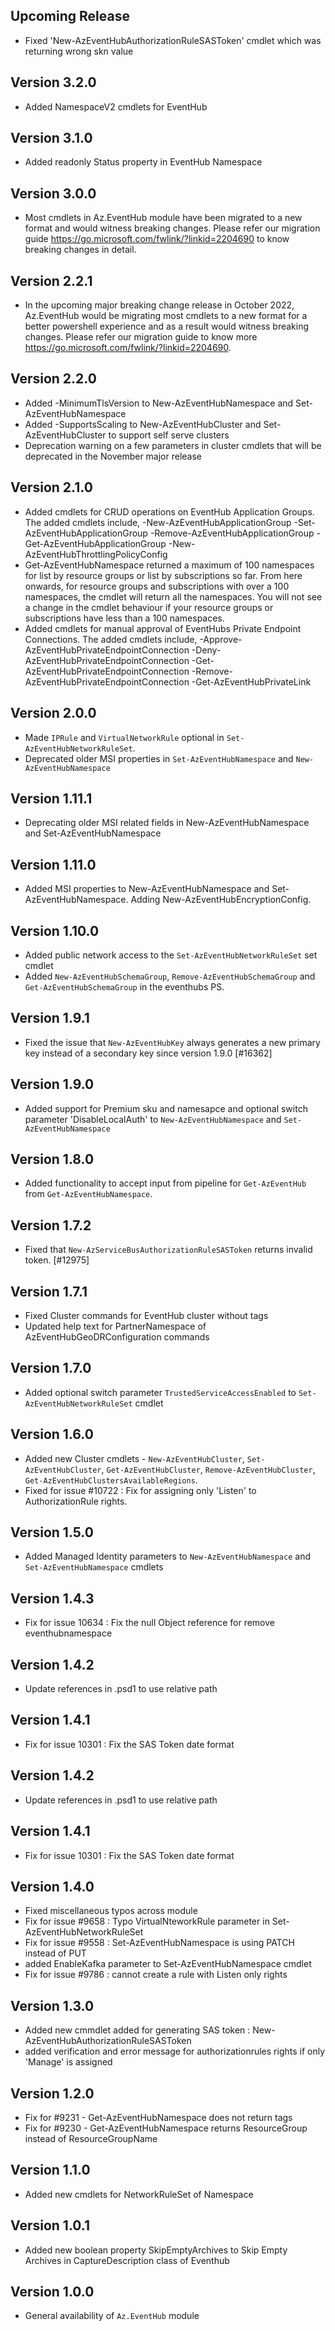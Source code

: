 <!--
    Please leave this section at the top of the change log.

    Changes for the upcoming release should go under the section titled "Upcoming Release", and should adhere to the following format:

    ## Upcoming Release
    * Overview of change #1
        - Additional information about change #1
    * Overview of change #2
        - Additional information about change #2
        - Additional information about change #2
    * Overview of change #3
    * Overview of change #4
        - Additional information about change #4

    ## YYYY.MM.DD - Version X.Y.Z (Previous Release)
    * Overview of change #1
        - Additional information about change #1
-->
## Upcoming Release
* Fixed 'New-AzEventHubAuthorizationRuleSASToken' cmdlet which was returning wrong skn value

## Version 3.2.0
* Added NamespaceV2 cmdlets for EventHub

## Version 3.1.0
* Added readonly Status property in EventHub Namespace 

## Version 3.0.0
* Most cmdlets in Az.EventHub module have been migrated to a new format and would witness breaking changes. Please refer our migration guide https://go.microsoft.com/fwlink/?linkid=2204690 to know breaking changes in detail.

## Version 2.2.1
* In the upcoming major breaking change release in October 2022, Az.EventHub would be migrating most cmdlets to a new format
for a better powershell experience and as a result would witness breaking changes. Please refer our migration guide to know more https://go.microsoft.com/fwlink/?linkid=2204690.

## Version 2.2.0
* Added -MinimumTlsVersion to New-AzEventHubNamespace and Set-AzEventHubNamespace
* Added -SupportsScaling to New-AzEventHubCluster and Set-AzEventHubCluster to support self serve clusters
* Deprecation warning on a few parameters in cluster cmdlets that will be deprecated in the November major release

## Version 2.1.0
* Added cmdlets for CRUD operations on EventHub Application Groups. The added cmdlets include,
    -New-AzEventHubApplicationGroup
    -Set-AzEventHubApplicationGroup
    -Remove-AzEventHubApplicationGroup
    -Get-AzEventHubApplicationGroup
    -New-AzEventHubThrottlingPolicyConfig
* Get-AzEventHubNamespace returned a maximum of 100 namespaces for list by resource groups or list by subscriptions so far. From here onwards, for resource groups and subscriptions with over a 100 namespaces, the cmdlet will return all the namespaces. You will not see a change in the cmdlet behaviour if your resource groups or subscriptions have less than a 100 namespaces.
* Added cmdlets for manual approval of EventHubs Private Endpoint Connections. The added cmdlets include,
    -Approve-AzEventHubPrivateEndpointConnection
    -Deny-AzEventHubPrivateEndpointConnection
    -Get-AzEventHubPrivateEndpointConnection
    -Remove-AzEventHubPrivateEndpointConnection
    -Get-AzEventHubPrivateLink

## Version 2.0.0
* Made `IPRule` and `VirtualNetworkRule` optional in `Set-AzEventHubNetworkRuleSet`.
* Deprecated older MSI properties in `Set-AzEventHubNamespace` and `New-AzEventHubNamespace`

## Version 1.11.1

* Deprecating older MSI related fields in New-AzEventHubNamespace and Set-AzEventHubNamespace

## Version 1.11.0
* Added MSI properties to New-AzEventHubNamespace and Set-AzEventHubNamespace. Adding New-AzEventHubEncryptionConfig.

## Version 1.10.0
* Added public network access to the `Set-AzEventHubNetworkRuleSet` set cmdlet
* Added `New-AzEventHubSchemaGroup`, `Remove-AzEventHubSchemaGroup` and `Get-AzEventHubSchemaGroup` in the eventhubs PS.

## Version 1.9.1
* Fixed the issue that `New-AzEventHubKey` always generates a new primary key instead of a secondary key since version 1.9.0 [#16362]

## Version 1.9.0
* Added support for Premium sku and namesapce and optional switch parameter 'DisableLocalAuth' to `New-AzEventHubNamespace` and `Set-AzEventHubNamespace` 

## Version 1.8.0
* Added functionality to accept input from pipeline for `Get-AzEventHub` from `Get-AzEventHubNamespace`.

## Version 1.7.2
* Fixed that `New-AzServiceBusAuthorizationRuleSASToken` returns invalid token. [#12975]

## Version 1.7.1
* Fixed Cluster commands for EventHub cluster without tags
* Updated help text for PartnerNamespace of AzEventHubGeoDRConfiguration commands 

## Version 1.7.0
* Added optional switch parameter `TrustedServiceAccessEnabled` to `Set-AzEventHubNetworkRuleSet` cmdlet

## Version 1.6.0
* Added new Cluster cmdlets - `New-AzEventHubCluster`, `Set-AzEventHubCluster`, `Get-AzEventHubCluster`, `Remove-AzEventHubCluster`, `Get-AzEventHubClustersAvailableRegions`.
* Fixed for issue #10722 : Fix for assigning only 'Listen' to AuthorizationRule rights.

## Version 1.5.0
* Added Managed Identity parameters to `New-AzEventHubNamespace` and `Set-AzEventHubNamespace` cmdlets

## Version 1.4.3
* Fix for issue 10634 : Fix the null Object reference for remove eventhubnamespace

## Version 1.4.2
* Update references in .psd1 to use relative path

## Version 1.4.1
* Fix for issue 10301 : Fix the SAS Token date format

## Version 1.4.2
* Update references in .psd1 to use relative path

## Version 1.4.1
* Fix for issue 10301 : Fix the SAS Token date format

## Version 1.4.0
* Fixed miscellaneous typos across module
* Fix for issue #9658 : Typo VirtualNteworkRule parameter in Set-AzEventHubNetworkRuleSet
* Fix for issue #9558 : Set-AzEventHubNamespace is using PATCH instead of PUT
* added EnableKafka parameter to Set-AzEventHubNamespace cmdlet
* Fix for issue #9786 : cannot create a rule with Listen only rights

## Version 1.3.0
* Added new cmmdlet added for generating SAS token : New-AzEventHubAuthorizationRuleSASToken
* added verification and error message for authorizationrules rights if only 'Manage' is assigned

## Version 1.2.0
* Fix for #9231 - Get-AzEventHubNamespace does not return tags
* Fix for #9230 - Get-AzEventHubNamespace returns ResourceGroup instead of ResourceGroupName

## Version 1.1.0
* Added new cmdlets for NetworkRuleSet of Namespace 

## Version 1.0.1
* Added new boolean property SkipEmptyArchives to Skip Empty Archives in CaptureDescription class of Eventhub 

## Version 1.0.0
* General availability of `Az.EventHub` module
